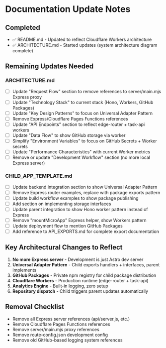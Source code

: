 # Documentation Update Notes

## Completed
- ✅ README.md - Updated to reflect Cloudflare Workers architecture
- ✅ ARCHITECTURE.md - Started updates (system architecture diagram complete)

## Remaining Updates Needed

### ARCHITECTURE.md
- [ ] Update "Request Flow" section to remove references to server/main.mjs Express proxy
- [ ] Update "Technology Stack" to current stack (Hono, Workers, GitHub Packages)
- [ ] Update "Key Design Patterns" to focus on Universal Adapter Pattern
- [ ] Remove Express/Cloudflare Pages Functions references
- [ ] Update "API Endpoints" section to reflect edge-router + task-api workers
- [ ] Update "Data Flow" to show GitHub storage via worker
- [ ] Simplify "Environment Variables" to focus on GitHub Secrets + Worker secrets
- [ ] Update "Performance Characteristics" with current Worker metrics
- [ ] Remove or update "Development Workflow" section (no more local Express server)

### CHILD_APP_TEMPLATE.md  
- [ ] Update backend integration section to show Universal Adapter Pattern
- [ ] Remove Express router examples, replace with package exports pattern
- [ ] Update build workflow examples to show package publishing
- [ ] Add section on implementing storage interfaces
- [ ] Update parent integration to show Hono worker pattern instead of Express
- [ ] Remove "mountMicroApp" Express helper, show Workers pattern
- [ ] Update deployment flow to mention GitHub Packages
- [ ] Add reference to API_EXPORTS.md for complete export documentation

## Key Architectural Changes to Reflect

1. **No more Express server** - Development is just Astro dev server
2. **Universal Adapter Pattern** - Child exports handlers + interfaces, parent implements
3. **GitHub Packages** - Private npm registry for child package distribution
4. **Cloudflare Workers** - Production runtime (edge-router + task-api)
5. **Analytics Engine** - Built-in logging, zero setup
6. **Repository dispatch** - Child triggers parent updates automatically

## Removal Checklist
- Remove all Express server references (api/server.js, etc.)
- Remove Cloudflare Pages Functions references
- Remove server/main.mjs proxy references
- Remove route-config.json development config
- Remove old GitHub-based logging system references
